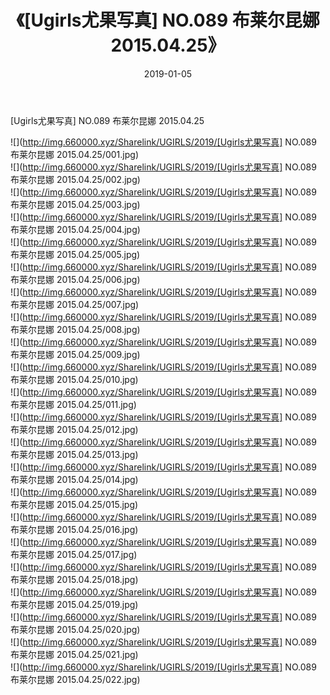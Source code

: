 ﻿---
layout: post
title:  《[Ugirls尤果写真] NO.089 布莱尔昆娜 2015.04.25》
date:   2019-01-05
img: http://img.660000.xyz/Sharelink/UGIRLS/2019/[Ugirls尤果写真] NO.089 布莱尔昆娜 2015.04.25/000.jpg
categories: [美女, 清纯, 唯美]
---

[Ugirls尤果写真] NO.089 布莱尔昆娜 2015.04.25

 ![](http://img.660000.xyz/Sharelink/UGIRLS/2019/[Ugirls尤果写真] NO.089 布莱尔昆娜 2015.04.25/001.jpg) <br>![](http://img.660000.xyz/Sharelink/UGIRLS/2019/[Ugirls尤果写真] NO.089 布莱尔昆娜 2015.04.25/002.jpg) <br>![](http://img.660000.xyz/Sharelink/UGIRLS/2019/[Ugirls尤果写真] NO.089 布莱尔昆娜 2015.04.25/003.jpg) <br>![](http://img.660000.xyz/Sharelink/UGIRLS/2019/[Ugirls尤果写真] NO.089 布莱尔昆娜 2015.04.25/004.jpg) <br>![](http://img.660000.xyz/Sharelink/UGIRLS/2019/[Ugirls尤果写真] NO.089 布莱尔昆娜 2015.04.25/005.jpg) <br>![](http://img.660000.xyz/Sharelink/UGIRLS/2019/[Ugirls尤果写真] NO.089 布莱尔昆娜 2015.04.25/006.jpg) <br>![](http://img.660000.xyz/Sharelink/UGIRLS/2019/[Ugirls尤果写真] NO.089 布莱尔昆娜 2015.04.25/007.jpg) <br>![](http://img.660000.xyz/Sharelink/UGIRLS/2019/[Ugirls尤果写真] NO.089 布莱尔昆娜 2015.04.25/008.jpg) <br>![](http://img.660000.xyz/Sharelink/UGIRLS/2019/[Ugirls尤果写真] NO.089 布莱尔昆娜 2015.04.25/009.jpg) <br>![](http://img.660000.xyz/Sharelink/UGIRLS/2019/[Ugirls尤果写真] NO.089 布莱尔昆娜 2015.04.25/010.jpg) <br>![](http://img.660000.xyz/Sharelink/UGIRLS/2019/[Ugirls尤果写真] NO.089 布莱尔昆娜 2015.04.25/011.jpg) <br>![](http://img.660000.xyz/Sharelink/UGIRLS/2019/[Ugirls尤果写真] NO.089 布莱尔昆娜 2015.04.25/012.jpg) <br>![](http://img.660000.xyz/Sharelink/UGIRLS/2019/[Ugirls尤果写真] NO.089 布莱尔昆娜 2015.04.25/013.jpg) <br>![](http://img.660000.xyz/Sharelink/UGIRLS/2019/[Ugirls尤果写真] NO.089 布莱尔昆娜 2015.04.25/014.jpg) <br>![](http://img.660000.xyz/Sharelink/UGIRLS/2019/[Ugirls尤果写真] NO.089 布莱尔昆娜 2015.04.25/015.jpg) <br>![](http://img.660000.xyz/Sharelink/UGIRLS/2019/[Ugirls尤果写真] NO.089 布莱尔昆娜 2015.04.25/016.jpg) <br>![](http://img.660000.xyz/Sharelink/UGIRLS/2019/[Ugirls尤果写真] NO.089 布莱尔昆娜 2015.04.25/017.jpg) <br>![](http://img.660000.xyz/Sharelink/UGIRLS/2019/[Ugirls尤果写真] NO.089 布莱尔昆娜 2015.04.25/018.jpg) <br>![](http://img.660000.xyz/Sharelink/UGIRLS/2019/[Ugirls尤果写真] NO.089 布莱尔昆娜 2015.04.25/019.jpg) <br>![](http://img.660000.xyz/Sharelink/UGIRLS/2019/[Ugirls尤果写真] NO.089 布莱尔昆娜 2015.04.25/020.jpg) <br>![](http://img.660000.xyz/Sharelink/UGIRLS/2019/[Ugirls尤果写真] NO.089 布莱尔昆娜 2015.04.25/021.jpg) <br>![](http://img.660000.xyz/Sharelink/UGIRLS/2019/[Ugirls尤果写真] NO.089 布莱尔昆娜 2015.04.25/022.jpg) <br>